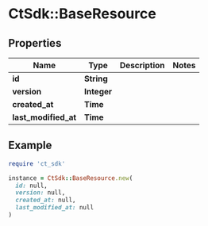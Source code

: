 # CtSdk::BaseResource

## Properties

| Name | Type | Description | Notes |
| ---- | ---- | ----------- | ----- |
| **id** | **String** |  |  |
| **version** | **Integer** |  |  |
| **created_at** | **Time** |  |  |
| **last_modified_at** | **Time** |  |  |

## Example

```ruby
require 'ct_sdk'

instance = CtSdk::BaseResource.new(
  id: null,
  version: null,
  created_at: null,
  last_modified_at: null
)
```

